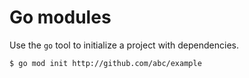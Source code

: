 # Go modules

Use the `go` tool to initialize a project with dependencies.

```
$ go mod init http://github.com/abc/example
```